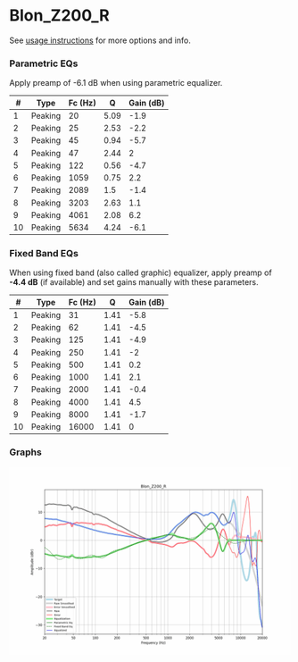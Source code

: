 # Blon_Z200_R
See [usage instructions](https://github.com/jaakkopasanen/AutoEq#usage) for more options and info.

### Parametric EQs
Apply preamp of -6.1 dB when using parametric equalizer.

|   # | Type    |   Fc (Hz) |    Q |   Gain (dB) |
|-----|---------|-----------|------|-------------|
|   1 | Peaking |        20 | 5.09 |        -1.9 |
|   2 | Peaking |        25 | 2.53 |        -2.2 |
|   3 | Peaking |        45 | 0.94 |        -5.7 |
|   4 | Peaking |        47 | 2.44 |         2   |
|   5 | Peaking |       122 | 0.56 |        -4.7 |
|   6 | Peaking |      1059 | 0.75 |         2.2 |
|   7 | Peaking |      2089 | 1.5  |        -1.4 |
|   8 | Peaking |      3203 | 2.63 |         1.1 |
|   9 | Peaking |      4061 | 2.08 |         6.2 |
|  10 | Peaking |      5634 | 4.24 |        -6.1 |

### Fixed Band EQs
When using fixed band (also called graphic) equalizer, apply preamp of **-4.4 dB** (if available) and set gains manually with these parameters.

|   # | Type    |   Fc (Hz) |    Q |   Gain (dB) |
|-----|---------|-----------|------|-------------|
|   1 | Peaking |        31 | 1.41 |        -5.8 |
|   2 | Peaking |        62 | 1.41 |        -4.5 |
|   3 | Peaking |       125 | 1.41 |        -4.9 |
|   4 | Peaking |       250 | 1.41 |        -2   |
|   5 | Peaking |       500 | 1.41 |         0.2 |
|   6 | Peaking |      1000 | 1.41 |         2.1 |
|   7 | Peaking |      2000 | 1.41 |        -0.4 |
|   8 | Peaking |      4000 | 1.41 |         4.5 |
|   9 | Peaking |      8000 | 1.41 |        -1.7 |
|  10 | Peaking |     16000 | 1.41 |         0   |

### Graphs
![](./Blon_Z200_R.png)
